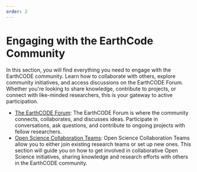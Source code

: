```yaml
---
order: 2
---
```


# Engaging with the EarthCode Community
 
In this section, you will find everything you need to engage with the EarthCODE community. Learn how to collaborate with others, explore community initiatives, and access discussions on the EarthCODE Forum. Whether you're looking to share knowledge, contribute to projects, or connect with like-minded researchers, this is your gateway to active participation.

- [The EarthCODE Forum](./Getting%20Started%20With%20The%20EarthCODE%20Discourse/): The EarthCODE Forum is where the community connects, collaborates, and discusses ideas. Participate in conversations, ask questions, and contribute to ongoing projects with fellow researchers.
- [Open Science Collaboration Teams](./collaboration-and-community.md): Open Science Collaboration Teams allow you to either join existing research teams or set up new ones. This section will guide you on how to get involved in collaborative Open Science initiatives, sharing knowledge and research efforts with others in the EarthCODE community.
